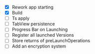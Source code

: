 - [x] Rework app starting
- [x] Build
- [ ] Ts apply
- [ ] TabView persistence
- [ ] Progress Bar on Launching
- [ ] Register all launched Versions
- [ ] Store returns of preLaunchOperations
- [ ] Add an encryption system
